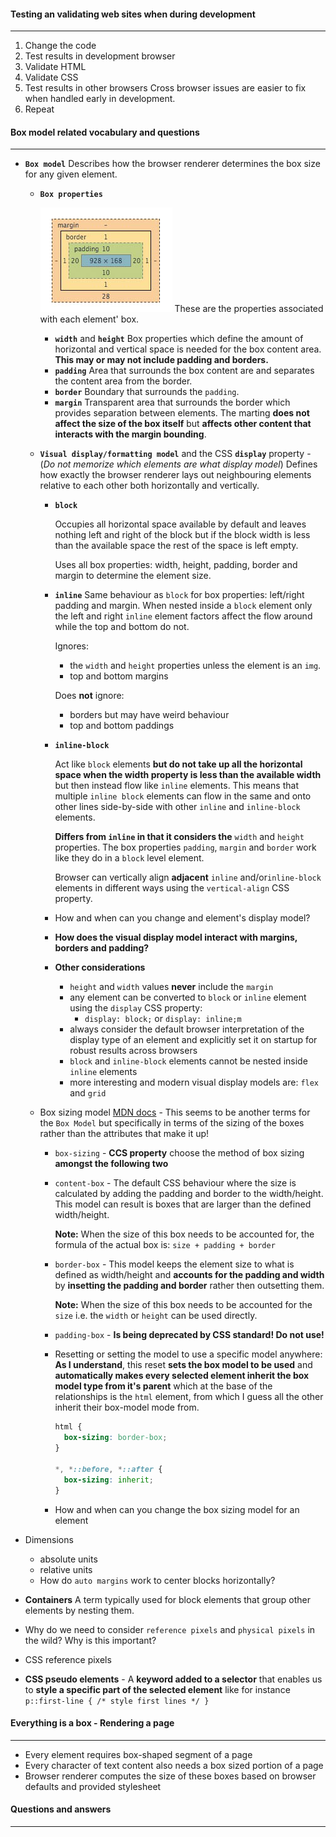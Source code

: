 #### Testing an validating web sites when during development

---

1. Change the code
2. Test results in development browser
3. Validate HTML
4. Validate CSS
5. Test results in other browsers
   Cross browser issues are easier to fix when handled early in development.
6. Repeat
   


#### Box model related vocabulary and questions

---

- **`Box model`**
  Describes how the browser renderer determines the box size for any given element.

  - **`Box properties`**

    ![](res/chrome_box_model.png)
    These are the properties associated with each element' box.

    - **`width`** and **`height`**
      Box properties which define the amount of horizontal and vertical space is needed for the box content area.
      **This may or may not  include padding and borders.**
    - **`padding`**
      Area that surrounds the box content are and separates the content area from the border.
    - **`border`**
      Boundary that surrounds the `padding`.
    - **`margin`**
      Transparent area that surrounds the border which provides separation between elements.
      The marting **does not affect the size of the box itself** but **affects other content that interacts with the margin bounding**.

  - **`Visual display/formatting model`**  and the CSS **`display`** property  -  (*Do not memorize which elements are what display model*)
    Defines how exactly the browser renderer lays out neighbouring elements relative to each other both horizontally and vertically.

    - **`block`**

      Occupies all horizontal space available by default and leaves nothing left and right of the block but if the block width is less than the available space the rest of the space is left empty.

      Uses all box properties: width, height, padding, border and margin to determine the element size.

    - **`inline`**
      Same behaviour as `block` for box properties: left/right padding and margin.
      When nested inside a `block` element only the left and right `inline` element factors affect the flow around while the top and bottom do not.

      Ignores:

      - the `width` and `height` properties unless the element is an `img`.
      - top and bottom margins

      Does **not** ignore:

      - borders but may have weird behaviour
      - top and bottom paddings

    - **`inline-block`**

      Act like `block` elements **but do not take up all the horizontal space when the width property is less than the available width** but then instead flow like `inline` elements. This means that multiple `inline block` elements can flow in the same and onto other lines side-by-side with other `inline` and `inline-block` elements.

      **Differs from `inline` in that it considers the** `width` and `height` properties.
      The box properties `padding`, `margin` and `border` work like they do in a `block` level element.

      Browser can vertically align **adjacent** `inline` and/or`inline-block` elements in different ways using the `vertical-align` CSS property.

    - How and when can you change and element's display model?

    - **How does the visual display model interact with margins, borders and padding?**

    - **Other considerations**

      - `height` and `width` values **never**  include the `margin`
      - any element can be converted to `block` or `inline` element using the `display` CSS property:
        - `display: block;` or `display: inline;m`
      - always consider the default browser interpretation of the display type of an element and explicitly set it on startup for robust results across browsers
      - `block` and `inline-block` elements cannot be nested inside `inline` elements
      - more interesting and modern visual display models are: `flex` and `grid`

  - Box sizing model [MDN docs](https://developer.mozilla.org/en-US/docs/Web/CSS/box-sizing)  -  This seems to be another terms for the `Box Model` but specifically in terms of the sizing of the boxes rather than the attributes that make it up!

      - `box-sizing`  -  **CCS property** choose the method of box sizing **amongst the following two**

    - `content-box`  -  The default CSS behaviour where the size is calculated by adding the padding and border to the width/height. This model can result is boxes that are larger than the defined width/height.

      **Note:** When the size of this box needs to be accounted for, the formula of the actual box is: `size + padding + border`

    - `border-box`  -  This model keeps the element size to what is defined as width/height and **accounts for the padding and width** by **insetting the padding and border** rather then outsetting them.

      **Note:** When the size of this box needs to be accounted for the `size` i.e. the `width` or `height` can be used directly.

    - `padding-box`  -  **Is being deprecated by CSS standard! Do not use!** 

    - Resetting or setting the model to use a specific model anywhere:
      **As I understand**, this reset **sets the box model to be used** and **automatically makes every selected element inherit the box model type from it's parent** which at the base of the relationships is the `html` element, from which I guess all the other inherit their box-model mode from.

      ```css
      html {
        box-sizing: border-box;
      }
      
      *, *::before, *::after {
        box-sizing: inherit;
      }
      ```

      

    - How and when can you change the box sizing model for an element

- Dimensions

  - absolute units
  - relative units
  - How do `auto margins` work to center blocks horizontally?

- **Containers**
  A term typically used for block elements that group other elements by nesting them.

- Why do we need to consider `reference pixels` and `physical pixels` in the wild?
  Why is this important?

- CSS reference pixels

- **CSS pseudo elements**  -  A **keyword added to a selector** that enables us to **style a specific part of the selected element** like for instance `p::first-line { /* style first lines */ }`

  



#### Everything is a box - Rendering a page

---

- Every element requires  box-shaped segment of a page
- Every character of text content also needs a box sized portion of a page
- Browser renderer computes the size of these boxes based on browser defaults and provided stylesheet



#### Questions and answers

---